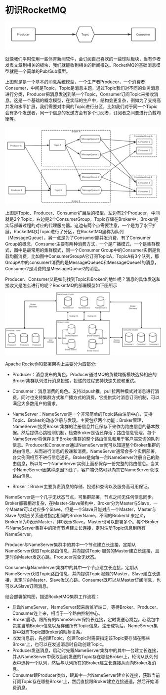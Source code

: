 # 初识RocketMQ

![RocketMQ概念模型](../picture/RocketMQ概念模型.png)

就像我们平时使用一些体育新闻软件，会订阅自己喜欢的一些球队板块，当有作者发表文章到相关的板块，我们就能收到相关的新闻推送。RocketMQ的基础消息模型就是一个简单的Pub/Sub模型。

上图就是是一个基本的消息系统模型，一个生产者Producer，一个消费者Consumer，中间是Topic，Topic是消息主题，通过Topic我们对不同的业务消息进行分类，Producer把消息发送到某一个Topic，Consumer订阅Topic来接收消息。这是一个基础的概念模型，在实际的生产中，结构会更复杂，例如为了支持高并发和水平扩展，我们需要对中间的Topic进行分区，比如我们对于同一个Topic会有多个发送者，同一个信息的发送方会有多个订阅者，订阅者之间要进行负载均衡等。

![RocketMQ基本模型](../picture/RocketMQ基本模型.png)

上图是Topic、Producer、Consumer扩展后的模型。左边有2个Producer，中间就是2个Topic，右边是2个ConsumerGroup，Topic存储在Broker中，Broker是实际部署过程的对应的代理服务器。这边有两个点需要注意，一个是为了水平扩展，RocketMQ对Topic进行了分区，在RocketMQ里称为队列（MessageQueue），另一点是为了Consumer能并发消费，有了Consumer Group的概念，Consumer主要有两种消费方式，一个是广播模式，一个是集群模式，图中是最常用的集群模式，同一个Consumer Group中的Consumer实例是负载均衡消费，比如图中ConsumerGroupA它订阅TopicA，TopicA有3个队列，那GroupA中的consumer1消费的是MessageQueue0和MessageQueue1的消息，Consumer2是消费的是MessageQueue2的消息。

Producer、Consumer又是如何找到Topic和Broker的地址呢？消息的具体发送和接收又是怎么进行的呢？RocketMQ的部署模型如下图所示

![RocketMQ部署架构](../picture/RocketMQ部署架构.png)

Apache RocketMQ部署架构上主要分为四部分:

- Producer：消息发布的角色。Producer通过MQ的负载均衡模块选择相应的Broker集群队列进行消息投递，投递的过程支持快速失败和重试。

- Consumer：消息消费的角色。支持以push推，pull拉两种模式对消息进行消费。同时也支持集群方式和广播方式的消费，它提供实时消息订阅机制，可以满足大多数用户的需求。

- NameServer：NameServer是一个非常简单的Topic路由注册中心，支持Topic、Broker的动态注册与发现。主要包括两个功能：Broker管理，NameServer接受Broker集群的注册信息并且保存下来作为路由信息的基本数据。然后提供心跳检测机制，检查Broker是否还存活；路由信息管理，每个NameServer将保存关于Broker集群的整个路由信息和用于客户端查询的队列信息。Producer和Consumer通过NameServer就可以知道整个Broker集群的路由信息，从而进行消息的投递和消费。NameServer通常会多个实例部署，各实例间相互不进行信息通讯。Broker是向每一台NameServer注册自己的路由信息，所以每一个NameServer实例上面都保存一份完整的路由信息。当某个NameServer因某种原因下线了，客户端仍然可以向其它NameServer获取路由信息。

- Broker：Broker主要负责消息的存储、投递和查询以及服务高可用保证。

NameServer是一个几乎无状态节点，可集群部署，节点之间无任何信息同步。Broker部署相对复杂，在Master-Slave架构中，Broker分为Master与Slave，一个Master可以对应多个Slave，但是一个Slave只能对应一个Master，Master与Slave 的对应关系通过指定相同的BrokerName，不同的BrokerId 来定义，BrokerId为0表示Master，非0表示Slave。Master也可以部署多个。每个Broker与NameServer集群中的所有节点建立长连接，定时注册Topic信息到所有NameServer。

Producer与NameServer集群中的其中一个节点建立长连接，定期从NameServer获取Topic路由信息，并向提供Topic 服务的Master建立长连接，且定时向Master发送心跳。Producer完全无状态。

Consumer与NameServer集群中的其中一个节点建立长连接，定期从NameServer获取Topic路由信息，并向提供Topic服务的Master、Slave建立长连接，且定时向Master、Slave发送心跳。Consumer既可以从Master订阅消息，也可以从Slave订阅消息。

结合部署架构图，描述RocketMQ集群工作流程：

- 启动NameServer，NameServer起来后监听端口，等待Broker、Producer、Consumer连上来，相当于一个路由控制中心。
- Broker启动，跟所有的NameServer保持长连接，定时发送心跳包。心跳包中包含当前Broker信息以及存储所有Topic信息。注册成功后，NameServer集群中就有Topic跟Broker的映射关系。
- 收发消息前，先创建Topic，创建Topic时需要指定该Topic要存储在哪些Broker上，也可以在发送消息时自动创建Topic。
- Producer发送消息，启动时先跟NameServer集群中的其中一台建立长连接，并从NameServer中获取当前发送的Topic存在哪些Broker上，轮询从队列列表中选择一个队列，然后与队列所在的Broker建立长连接从而向Broker发消息。
- Consumer跟Producer类似，跟其中一台NameServer建立长连接，获取当前订阅Topic存在哪些Broker上，然后直接跟Broker建立连接通道，然后开始消费消息。
